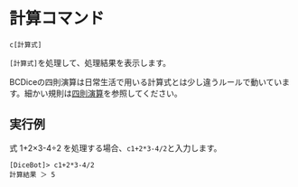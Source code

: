 # 計算コマンド

```
c[計算式]
```

`[計算式]`を処理して、処理結果を表示します。

BCDiceの四則演算は日常生活で用いる計算式とは少し違うルールで動いています。細かい規則は[四則演算](/arithmetic.md)を参照してください。

## 実行例

式 1+2×3-4÷2 を処理する場合、`c1+2*3-4/2`と入力します。

```
[DiceBot]> c1+2*3-4/2
計算結果 ＞ 5
```

